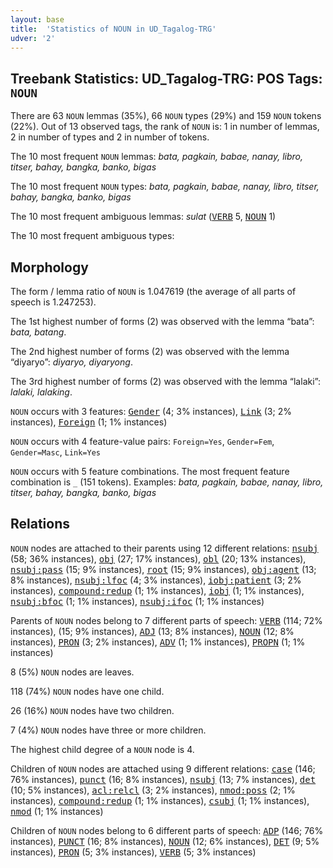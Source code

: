 ```yaml
---
layout: base
title:  'Statistics of NOUN in UD_Tagalog-TRG'
udver: '2'
---
```


## Treebank Statistics: UD_Tagalog-TRG: POS Tags: `NOUN`

There are 63 `NOUN` lemmas (35%), 66 `NOUN` types (29%) and 159 `NOUN` tokens (22%).
Out of 13 observed tags, the rank of `NOUN` is: 1 in number of lemmas, 2 in number of types and 2 in number of tokens.

The 10 most frequent `NOUN` lemmas: <em>bata, pagkain, babae, nanay, libro, titser, bahay, bangka, banko, bigas</em>

The 10 most frequent `NOUN` types:  <em>bata, pagkain, babae, nanay, libro, titser, bahay, bangka, banko, bigas</em>

The 10 most frequent ambiguous lemmas: <em>sulat</em> (<tt><a href="tl_trg-pos-VERB.html">VERB</a></tt> 5, <tt><a href="tl_trg-pos-NOUN.html">NOUN</a></tt> 1)

The 10 most frequent ambiguous types:  



## Morphology

The form / lemma ratio of `NOUN` is 1.047619 (the average of all parts of speech is 1.247253).

The 1st highest number of forms (2) was observed with the lemma “bata”: <em>bata, batang</em>.

The 2nd highest number of forms (2) was observed with the lemma “diyaryo”: <em>diyaryo, diyaryong</em>.

The 3rd highest number of forms (2) was observed with the lemma “lalaki”: <em>lalaki, lalaking</em>.

`NOUN` occurs with 3 features: <tt><a href="tl_trg-feat-Gender.html">Gender</a></tt> (4; 3% instances), <tt><a href="tl_trg-feat-Link.html">Link</a></tt> (3; 2% instances), <tt><a href="tl_trg-feat-Foreign.html">Foreign</a></tt> (1; 1% instances)

`NOUN` occurs with 4 feature-value pairs: `Foreign=Yes`, `Gender=Fem`, `Gender=Masc`, `Link=Yes`

`NOUN` occurs with 5 feature combinations.
The most frequent feature combination is `_` (151 tokens).
Examples: <em>bata, pagkain, babae, nanay, libro, titser, bahay, bangka, banko, bigas</em>


## Relations

`NOUN` nodes are attached to their parents using 12 different relations: <tt><a href="tl_trg-dep-nsubj.html">nsubj</a></tt> (58; 36% instances), <tt><a href="tl_trg-dep-obj.html">obj</a></tt> (27; 17% instances), <tt><a href="tl_trg-dep-obl.html">obl</a></tt> (20; 13% instances), <tt><a href="tl_trg-dep-nsubj-pass.html">nsubj:pass</a></tt> (15; 9% instances), <tt><a href="tl_trg-dep-root.html">root</a></tt> (15; 9% instances), <tt><a href="tl_trg-dep-obj-agent.html">obj:agent</a></tt> (13; 8% instances), <tt><a href="tl_trg-dep-nsubj-lfoc.html">nsubj:lfoc</a></tt> (4; 3% instances), <tt><a href="tl_trg-dep-iobj-patient.html">iobj:patient</a></tt> (3; 2% instances), <tt><a href="tl_trg-dep-compound-redup.html">compound:redup</a></tt> (1; 1% instances), <tt><a href="tl_trg-dep-iobj.html">iobj</a></tt> (1; 1% instances), <tt><a href="tl_trg-dep-nsubj-bfoc.html">nsubj:bfoc</a></tt> (1; 1% instances), <tt><a href="tl_trg-dep-nsubj-ifoc.html">nsubj:ifoc</a></tt> (1; 1% instances)

Parents of `NOUN` nodes belong to 7 different parts of speech: <tt><a href="tl_trg-pos-VERB.html">VERB</a></tt> (114; 72% instances),  (15; 9% instances), <tt><a href="tl_trg-pos-ADJ.html">ADJ</a></tt> (13; 8% instances), <tt><a href="tl_trg-pos-NOUN.html">NOUN</a></tt> (12; 8% instances), <tt><a href="tl_trg-pos-PRON.html">PRON</a></tt> (3; 2% instances), <tt><a href="tl_trg-pos-ADV.html">ADV</a></tt> (1; 1% instances), <tt><a href="tl_trg-pos-PROPN.html">PROPN</a></tt> (1; 1% instances)

8 (5%) `NOUN` nodes are leaves.

118 (74%) `NOUN` nodes have one child.

26 (16%) `NOUN` nodes have two children.

7 (4%) `NOUN` nodes have three or more children.

The highest child degree of a `NOUN` node is 4.

Children of `NOUN` nodes are attached using 9 different relations: <tt><a href="tl_trg-dep-case.html">case</a></tt> (146; 76% instances), <tt><a href="tl_trg-dep-punct.html">punct</a></tt> (16; 8% instances), <tt><a href="tl_trg-dep-nsubj.html">nsubj</a></tt> (13; 7% instances), <tt><a href="tl_trg-dep-det.html">det</a></tt> (10; 5% instances), <tt><a href="tl_trg-dep-acl-relcl.html">acl:relcl</a></tt> (3; 2% instances), <tt><a href="tl_trg-dep-nmod-poss.html">nmod:poss</a></tt> (2; 1% instances), <tt><a href="tl_trg-dep-compound-redup.html">compound:redup</a></tt> (1; 1% instances), <tt><a href="tl_trg-dep-csubj.html">csubj</a></tt> (1; 1% instances), <tt><a href="tl_trg-dep-nmod.html">nmod</a></tt> (1; 1% instances)

Children of `NOUN` nodes belong to 6 different parts of speech: <tt><a href="tl_trg-pos-ADP.html">ADP</a></tt> (146; 76% instances), <tt><a href="tl_trg-pos-PUNCT.html">PUNCT</a></tt> (16; 8% instances), <tt><a href="tl_trg-pos-NOUN.html">NOUN</a></tt> (12; 6% instances), <tt><a href="tl_trg-pos-DET.html">DET</a></tt> (9; 5% instances), <tt><a href="tl_trg-pos-PRON.html">PRON</a></tt> (5; 3% instances), <tt><a href="tl_trg-pos-VERB.html">VERB</a></tt> (5; 3% instances)

